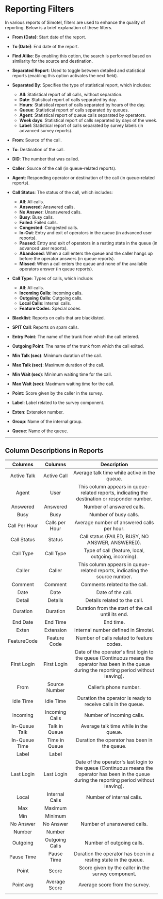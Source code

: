 
# Reporting Filters

In various reports of Simotel, filters are used to enhance the quality of reporting. Below is a brief explanation of these filters.

- **From (Date)**: Start date of the report.

- **To (Date)**: End date of the report.

- **Find Alike**: By enabling this option, the search is performed based on similarity for the source and destination.

- **Separated Report**: Used to toggle between detailed and statistical reports (enabling this option activates the next field).

- **Separated By**: Specifies the type of statistical report, which includes:
  - **All**: Statistical report of all calls, without separation.
  - **Date**: Statistical report of calls separated by day.
  - **Hours**: Statistical report of calls separated by hours of the day.
  - **Queue**: Statistical report of calls separated by queues.
  - **Agent**: Statistical report of queue calls separated by operators.
  - **Week days**: Statistical report of calls separated by days of the week.
  - **Label**: Statistical report of calls separated by survey labels (in advanced survey reports).

- **From**: Source of the call.

- **To**: Destination of the call.

- **DID**: The number that was called.

- **Caller**: Source of the call (in queue-related reports).

- **Agent**: Responding operator or destination of the call (in queue-related reports).

- **Call Status**: The status of the call, which includes:
  - **All**: All calls.
  - **Answered**: Answered calls.
  - **No Answer**: Unanswered calls.
  - **Busy**: Busy calls.
  - **Failed**: Failed calls.
  - **Congested**: Congested calls.
  - **In-Out**: Entry and exit of operators in the queue (in advanced user reports).
  - **Paused**: Entry and exit of operators in a resting state in the queue (in advanced user reports).
  - **Abandoned**: When a call enters the queue and the caller hangs up before the operator answers (in queue reports).
  - **Missed**: When a call enters the queue and none of the available operators answer (in queue reports).

- **Call Type**: Types of calls, which include:
  - **All**: All calls.
  - **Incoming Calls**: Incoming calls.
  - **Outgoing Calls**: Outgoing calls.
  - **Local Calls**: Internal calls.
  - **Feature Codes**: Special codes.

- **Blacklist**: Reports on calls that are blacklisted.

- **SPIT Call**: Reports on spam calls.

- **Entry Point**: The name of the trunk from which the call entered.

- **Outgoing Point**: The name of the trunk from which the call exited.

- **Min Talk (sec)**: Minimum duration of the call.

- **Max Talk (sec)**: Maximum duration of the call.

- **Min Wait (sec)**: Minimum waiting time for the call.

- **Max Wait (sec)**: Maximum waiting time for the call.

- **Point**: Score given by the caller in the survey.

- **Label**: Label related to the survey component.

- **Exten**: Extension number.

- **Group**: Name of the internal group.

- **Queue**: Name of the queue.

---

## Column Descriptions in Reports

<div class="custom-table">

|     Columns    |        Columns       |                                                                                                    Description                                                                                                   |
|:-------------:|:-------------------:|:------------------------------------------------------------------------------------------------------------------------------------------------------------------------------------------------------------:|
|  Active Talk  | Active Call         |                                                                                    Average talk time while active in the queue.                                                                                   |
|     Agent     | User                |                                                            This column appears in queue-related reports, indicating the destination or responder number.                                                           |
|    Answered   | Answered            |                                                                                          Number of answered calls.                                                                                          |
|      Busy     | Busy                |                                                                                             Number of busy calls.                                                                                             |
| Call Per Hour | Calls per Hour      |                                                                                Average number of answered calls per hour.                                                                                |
|  Call Status  | Status              |                                                                                Call status (FAILED, BUSY, NO ANSWER, ANSWERED).                                                                                |
|   Call Type   | Call Type           |                                                                                 Type of call (feature, local, outgoing, incoming).                                                                                 |
|     Caller    | Caller              |                                                                  This column appears in queue-related reports, indicating the source number.                                                                 |
|    Comment    | Comment             |                                                                                            Comments related to the call.                                                                                            |
|      Date     | Date                |                                                                                                  Date of the call.                                                                                                 |
|     Detail    | Details             |                                                                                             Details related to the call.                                                                                            |
|   Duration    | Duration            |                                                                                    Duration from the start of the call until its end.                                                                                   |
|    End Date   | End Time            |                                                                                                  End time.                                                                                                 |
|     Exten     | Extension           |                                                                                       Internal number defined in Simotel.                                                                                       |
|  FeatureCode  | Feature Code        |                                                                                        Number of calls related to feature codes.                                                                                        |
|  First Login  | First Login         |                                                   Date of the operator's first login to the queue (Continuous means the operator has been in the queue during the reporting period without leaving).                                                  |
|      From     | Source Number       |                                                                                               Caller’s phone number.                                                                                              |
|   Idle Time   | Idle Time           |                                                                               Duration the operator is ready to receive calls in the queue.                                                                              |
|    Incoming   | Incoming Calls      |                                                                                             Number of incoming calls.                                                                                             |
| In-Queue Talk | Talk in Queue       |                                                                                       Average talk time while in the queue.                                                                                      |
| In-Queue Time | Time in Queue       |                                                                                         Duration the operator has been in the queue.                                                                                         |
|     Label     | Label               |                                                                                                                                                                                                              |
|   Last Login  | Last Login          |                                                   Date of the operator's last login to the queue (Continuous means the operator has been in the queue during the reporting period without leaving).                                                  |
|     Local     | Internal Calls      |                                                                                             Number of internal calls.                                                                                             |
|      Max      | Maximum             |                                                                                                                                                                                                              |
|      Min      | Minimum             |                                                                                                                                                                                                              |
|   No Answer   | No Answer           |                                                                                           Number of unanswered calls.                                                                                           |
|     Number    | Number              |                                                                                                                                                                                                              |
|    Outgoing   | Outgoing Calls      |                                                                                             Number of outgoing calls.                                                                                             |
|   Pause Time  | Pause Time          |                                                                              Duration the operator has been in a resting state in the queue.                                                                             |
|     Point     | Score               |                                                                              Score given by the caller in the survey component.                                                                              |
|   Point avg   | Average Score       |                                                                                            Average score from the survey.                                                                                           |
                                                                                        |

</div>